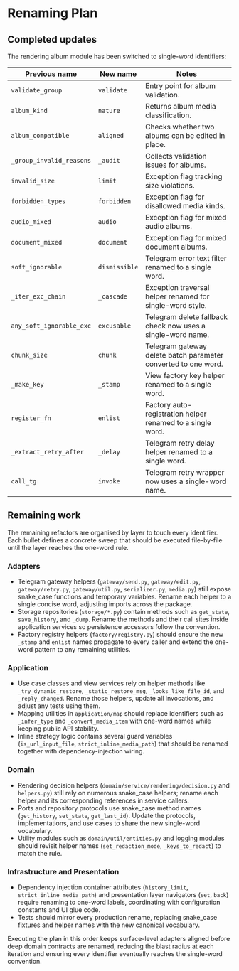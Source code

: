 # Renaming Plan

## Completed updates

The rendering album module has been switched to single-word identifiers:

| Previous name | New name | Notes |
| --- | --- | --- |
| `validate_group` | `validate` | Entry point for album validation. |
| `album_kind` | `nature` | Returns album media classification. |
| `album_compatible` | `aligned` | Checks whether two albums can be edited in place. |
| `_group_invalid_reasons` | `_audit` | Collects validation issues for albums. |
| `invalid_size` | `limit` | Exception flag tracking size violations. |
| `forbidden_types` | `forbidden` | Exception flag for disallowed media kinds. |
| `audio_mixed` | `audio` | Exception flag for mixed audio albums. |
| `document_mixed` | `document` | Exception flag for mixed document albums. |
| `soft_ignorable` | `dismissible` | Telegram error text filter renamed to a single word. |
| `_iter_exc_chain` | `_cascade` | Exception traversal helper renamed for single-word style. |
| `any_soft_ignorable_exc` | `excusable` | Telegram delete fallback check now uses a single-word name. |
| `chunk_size` | `chunk` | Telegram gateway delete batch parameter converted to one word. |
| `_make_key` | `_stamp` | View factory key helper renamed to a single word. |
| `register_fn` | `enlist` | Factory auto-registration helper renamed to a single word. |
| `_extract_retry_after` | `_delay` | Telegram retry delay helper renamed to a single word. |
| `call_tg` | `invoke` | Telegram retry wrapper now uses a single-word name. |

## Remaining work

The remaining refactors are organised by layer to touch every identifier. Each bullet defines a concrete sweep that should be executed file-by-file until the layer reaches the one-word rule.

### Adapters
- Telegram gateway helpers (`gateway/send.py`, `gateway/edit.py`, `gateway/retry.py`, `gateway/util.py`, `serializer.py`, `media.py`) still expose snake_case functions and temporary variables. Rename each helper to a single concise word, adjusting imports across the package.
- Storage repositories (`storage/*.py`) contain methods such as `get_state`, `save_history`, and `_dump`. Rename the methods and their call sites inside application services so persistence accessors follow the convention.
- Factory registry helpers (`factory/registry.py`) should ensure the new `_stamp` and `enlist` names propagate to every caller and extend the one-word pattern to any remaining utilities.

### Application
- Use case classes and view services rely on helper methods like `_try_dynamic_restore`, `_static_restore_msg`, `_looks_like_file_id`, and `_reply_changed`. Rename those helpers, update all invocations, and adjust any tests using them.
- Mapping utilities in `application/map` should replace identifiers such as `_infer_type` and `_convert_media_item` with one-word names while keeping public API stability.
- Inline strategy logic contains several guard variables (`is_url_input_file`, `strict_inline_media_path`) that should be renamed together with dependency-injection wiring.

### Domain
- Rendering decision helpers (`domain/service/rendering/decision.py` and `helpers.py`) still rely on numerous snake_case helpers; rename each helper and its corresponding references in service callers.
- Ports and repository protocols use snake_case method names (`get_history`, `set_state`, `get_last_id`). Update the protocols, implementations, and use cases to share the new single-word vocabulary.
- Utility modules such as `domain/util/entities.py` and logging modules should revisit helper names (`set_redaction_mode`, `_keys_to_redact`) to match the rule.

### Infrastructure and Presentation
- Dependency injection container attributes (`history_limit`, `strict_inline_media_path`) and presentation layer navigators (`set`, `back`) require renaming to one-word labels, coordinating with configuration constants and UI glue code.
- Tests should mirror every production rename, replacing snake_case fixtures and helper names with the new canonical vocabulary.

Executing the plan in this order keeps surface-level adapters aligned before deep domain contracts are renamed, reducing the blast radius at each iteration and ensuring every identifier eventually reaches the single-word convention.
